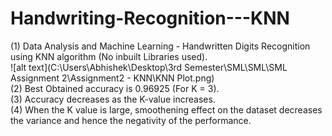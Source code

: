 # Handwriting-Recognition---KNN
(1) Data Analysis and Machine Learning - Handwritten Digits Recognition using KNN algorithm (No inbuilt Libraries used).  
![alt text](C:\Users\Abhishek\Desktop\3rd Semester\SML\SML\SML Assignment 2\Assignment2 - KNN\KNN Plot.png)  
(2) Best Obtained accuracy is 0.96925 (For K = 3).  
(3) Accuracy decreases as the K-value increases.  
(4) When the K value is large, smoothening effect on the dataset decreases the variance and hence the negativity of the performance.  
